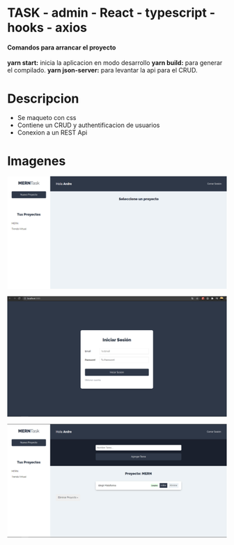 # TASK - admin - React - typescript - hooks - axios

#### Comandos para arrancar el proyecto

**yarn  start:** inicia la aplicacion en modo desarrollo
**yarn build:** para generar el compilado.
**yarn json-server:** para levantar la api para el CRUD.

# Descripcion
- Se maqueto con css
- Contiene un CRUD y authentificacion de usuarios
- Conexion a un REST Api

# Imagenes


![](./public/images/Inicio.PNG)

![](./public/images/Login.PNG)

![](./public/images/Panel.PNG)